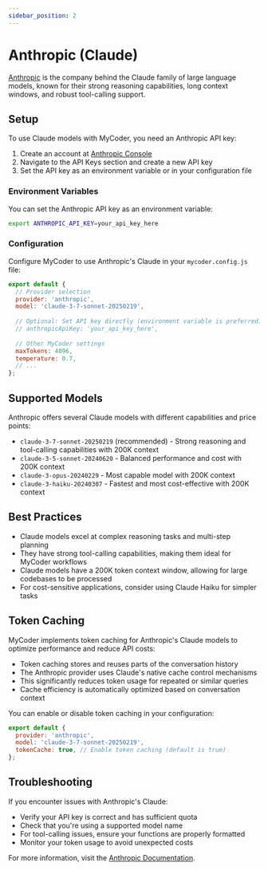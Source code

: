 ```yaml
---
sidebar_position: 2
---
```


# Anthropic (Claude)

[Anthropic](https://www.anthropic.com/) is the company behind the Claude family of large language models, known for their strong reasoning capabilities, long context windows, and robust tool-calling support.

## Setup

To use Claude models with MyCoder, you need an Anthropic API key:

1. Create an account at [Anthropic Console](https://console.anthropic.com/)
2. Navigate to the API Keys section and create a new API key
3. Set the API key as an environment variable or in your configuration file

### Environment Variables

You can set the Anthropic API key as an environment variable:

```bash
export ANTHROPIC_API_KEY=your_api_key_here
```

### Configuration

Configure MyCoder to use Anthropic's Claude in your `mycoder.config.js` file:

```javascript
export default {
  // Provider selection
  provider: 'anthropic',
  model: 'claude-3-7-sonnet-20250219',
  
  // Optional: Set API key directly (environment variable is preferred)
  // anthropicApiKey: 'your_api_key_here',
  
  // Other MyCoder settings
  maxTokens: 4096,
  temperature: 0.7,
  // ...
};
```

## Supported Models

Anthropic offers several Claude models with different capabilities and price points:

- `claude-3-7-sonnet-20250219` (recommended) - Strong reasoning and tool-calling capabilities with 200K context
- `claude-3-5-sonnet-20240620` - Balanced performance and cost with 200K context
- `claude-3-opus-20240229` - Most capable model with 200K context
- `claude-3-haiku-20240307` - Fastest and most cost-effective with 200K context

## Best Practices

- Claude models excel at complex reasoning tasks and multi-step planning
- They have strong tool-calling capabilities, making them ideal for MyCoder workflows
- Claude models have a 200K token context window, allowing for large codebases to be processed
- For cost-sensitive applications, consider using Claude Haiku for simpler tasks

## Token Caching

MyCoder implements token caching for Anthropic's Claude models to optimize performance and reduce API costs:

- Token caching stores and reuses parts of the conversation history
- The Anthropic provider uses Claude's native cache control mechanisms
- This significantly reduces token usage for repeated or similar queries
- Cache efficiency is automatically optimized based on conversation context

You can enable or disable token caching in your configuration:

```javascript
export default {
  provider: 'anthropic',
  model: 'claude-3-7-sonnet-20250219',
  tokenCache: true, // Enable token caching (default is true)
};
```

## Troubleshooting

If you encounter issues with Anthropic's Claude:

- Verify your API key is correct and has sufficient quota
- Check that you're using a supported model name
- For tool-calling issues, ensure your functions are properly formatted
- Monitor your token usage to avoid unexpected costs

For more information, visit the [Anthropic Documentation](https://docs.anthropic.com/).